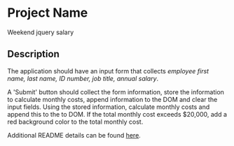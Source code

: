 # Project Name

Weekend jquery salary


## Description

The application should have an input form that collects _employee first name, last name, ID number, job title, annual salary_.

A 'Submit' button should collect the form information, store the information to calculate monthly costs, append information to the DOM and clear the input fields. Using the stored information, calculate monthly costs and append this to the to DOM. If the total monthly cost exceeds $20,000, add a red background color to the total monthly cost.

Additional README details can be found [here](https://github.com/PrimeAcademy/readme-template/blob/master/README.md).
